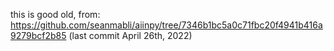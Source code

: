 this is good old, from: https://github.com/seanmabli/aiinpy/tree/7346b1bc5a0c71fbc20f4941b416a9279bcf2b85 (last commit April 26th, 2022)
